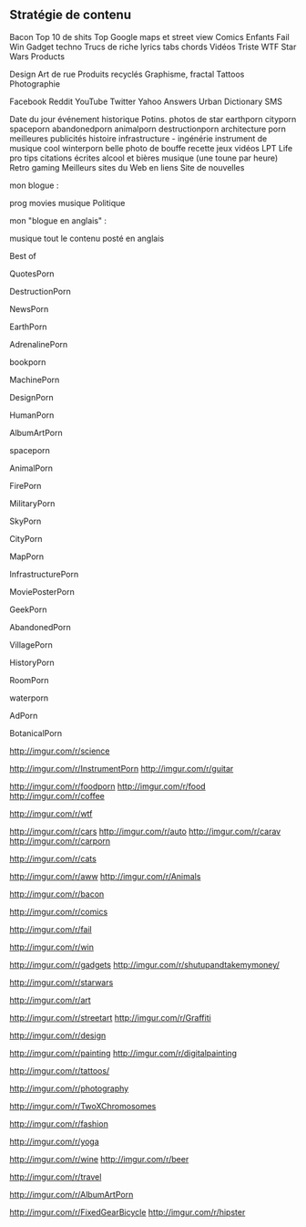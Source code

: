 Stratégie de contenu
-----------

Bacon
Top 10 de shits
Top Google maps et street view
Comics
Enfants
Fail 
Win
Gadget techno
Trucs de riche
lyrics
tabs
chords
Vidéos
Triste
WTF
Star Wars
Products

Design
Art de rue
Produits recyclés
Graphisme, fractal
Tattoos 
Photographie

Facebook
Reddit
YouTube
Twitter
Yahoo Answers
Urban Dictionary
SMS

Date du jour événement historique
Potins. photos de star
earthporn
cityporn
spaceporn
abandonedporn
animalporn
destructionporn
architecture porn
meilleures publicités
histoire
infrastructure - ingénérie
instrument de musique cool
winterporn
belle photo de bouffe
recette
jeux vidéos
LPT Life pro tips 
citations écrites
alcool et bières
musique (une toune par heure)
Retro gaming
Meilleurs sites du Web en liens
Site de nouvelles

mon blogue : 

prog
movies
musique
Politique

mon "blogue en anglais" : 

musique
tout le contenu posté en anglais

Best of


QuotesPorn

DestructionPorn

NewsPorn

EarthPorn


AdrenalinePorn

bookporn

MachinePorn

DesignPorn

HumanPorn

AlbumArtPorn

spaceporn

AnimalPorn

FirePorn

MilitaryPorn

SkyPorn

CityPorn

MapPorn

InfrastructurePorn

MoviePosterPorn

GeekPorn

AbandonedPorn

VillagePorn

HistoryPorn

RoomPorn

waterporn

AdPorn

BotanicalPorn

http://imgur.com/r/science

http://imgur.com/r/InstrumentPorn
http://imgur.com/r/guitar

http://imgur.com/r/foodporn
http://imgur.com/r/food
http://imgur.com/r/coffee

http://imgur.com/r/wtf

http://imgur.com/r/cars
http://imgur.com/r/auto
http://imgur.com/r/carav
http://imgur.com/r/carporn

http://imgur.com/r/cats

http://imgur.com/r/aww
http://imgur.com/r/Animals

http://imgur.com/r/bacon

http://imgur.com/r/comics

http://imgur.com/r/fail

http://imgur.com/r/win

http://imgur.com/r/gadgets
http://imgur.com/r/shutupandtakemymoney/

http://imgur.com/r/starwars

http://imgur.com/r/art

http://imgur.com/r/streetart
http://imgur.com/r/Graffiti

http://imgur.com/r/design

http://imgur.com/r/painting
http://imgur.com/r/digitalpainting

http://imgur.com/r/tattoos/

http://imgur.com/r/photography

http://imgur.com/r/TwoXChromosomes

http://imgur.com/r/fashion

http://imgur.com/r/yoga

http://imgur.com/r/wine
http://imgur.com/r/beer

http://imgur.com/r/travel

http://imgur.com/r/AlbumArtPorn

http://imgur.com/r/FixedGearBicycle
http://imgur.com/r/hipster


